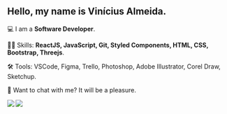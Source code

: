 ## Hello, my name is Vinícius Almeida.

<p align="left">
 💻 I am a <strong>Software Developer</strong>.
</p>  
<p align="left">
🦸‍♂️ Skills: <strong> ReactJS, JavaScript, Git, Styled Components, HTML, CSS, Bootstrap, Threejs</strong>.
</p>
<p align="left">  
🛠 Tools: VSCode, Figma, Trello, Photoshop, Adobe Illustrator, Corel Draw, Sketchup.
</p>
<p align="left">
📡 Want to chat with me? It will be a pleasure.
</p> 

<img align='left' src="https://github-readme-stats.vercel.app/api?username=Viniciusgalmeida&show_icons=true&title_color=192021&text_color=192021&icon_color=024025&bg_color=ffffff&cache_seconds=2300">

<img src="https://github-readme-stats.vercel.app/api/top-langs/?username=Viniciusgalmeida&layout=compact">

